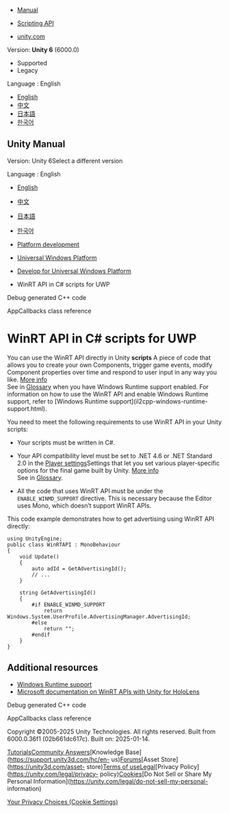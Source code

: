 [](https://docs.unity3d.com)

  * [Manual](../Manual/index.html)
  * [Scripting API](../ScriptReference/index.html)

  * [unity.com](https://unity.com/)

Version: **Unity 6** (6000.0)

  * Supported
  * Legacy

Language : English

  * [English](/Manual/windowsstore-scripts.html)
  * [中文](/cn/current/Manual/windowsstore-scripts.html)
  * [日本語](/ja/current/Manual/windowsstore-scripts.html)
  * [한국어](/kr/current/Manual/windowsstore-scripts.html)

[](https://docs.unity3d.com)

## Unity Manual

Version: Unity 6Select a different version

Language : English

  * [English](/Manual/windowsstore-scripts.html)
  * [中文](/cn/current/Manual/windowsstore-scripts.html)
  * [日本語](/ja/current/Manual/windowsstore-scripts.html)
  * [한국어](/kr/current/Manual/windowsstore-scripts.html)

  * [Platform development ](PlatformSpecific.html)
  * [Universal Windows Platform](WindowsStore.html)
  * [Develop for Universal Windows Platform](uwp-developing.html)
  * WinRT API in C# scripts for UWP

[](uwp-debug-generated-cpp.html)

Debug generated C++ code

[](windowsstore-appcallbacks.html)

AppCallbacks class reference

# WinRT API in C# scripts for UWP

You can use the WinRT API directly in Unity **scripts** A piece of code that
allows you to create your own Components, trigger game events, modify
Component properties over time and respond to user input in any way you like.
[More info](creating-scripts.html)  
See in [Glossary](Glossary.html#Scripts) when you have Windows Runtime support
enabled. For information on how to use the WinRT API and enable Windows
Runtime support, refer to [Windows Runtime support](il2cpp-windows-runtime-
support.html).

You need to meet the following requirements to use WinRT API in your Unity
scripts:

  * Your scripts must be written in C#.
  * Your API compatibility level must be set to .NET 4.6 or .NET Standard 2.0 in the [Player settings](class-PlayerSettings.html)Settings that let you set various player-specific options for the final game built by Unity. [More info](class-PlayerSettings.html)  
See in [Glossary](Glossary.html#PlayerSettings).

  * All the code that uses WinRT API must be under the `ENABLE_WINMD_SUPPORT` directive. This is necessary because the Editor uses Mono, which doesn’t support WinRT APIs.

This code example demonstrates how to get advertising using WinRT API
directly:

    
    
    using UnityEngine;
    public class WinRTAPI : MonoBehaviour
    {
        void Update()
        {
            auto adId = GetAdvertisingId();
            // ...
        }
    
        string GetAdvertisingId()
        {
            #if ENABLE_WINMD_SUPPORT
                return Windows.System.UserProfile.AdvertisingManager.AdvertisingId;
            #else
                return "";
            #endif
        }
    }
    

## Additional resources

  * [Windows Runtime support](il2cpp-windows-runtime-support.html)
  * [Microsoft documentation on WinRT APIs with Unity for HoloLens](https://learn.microsoft.com/en-us/windows/mixed-reality/develop/unity/using-the-windows-namespace-with-unity-apps-for-hololens)

[](uwp-debug-generated-cpp.html)

Debug generated C++ code

[](windowsstore-appcallbacks.html)

AppCallbacks class reference

Copyright ©2005-2025 Unity Technologies. All rights reserved. Built from
6000.0.36f1 (02b661dc617c). Built on: 2025-01-14.

[Tutorials](https://learn.unity.com/)[Community
Answers](https://answers.unity3d.com)[Knowledge
Base](https://support.unity3d.com/hc/en-
us)[Forums](https://forum.unity3d.com)[Asset Store](https://unity3d.com/asset-
store)[Terms of
use](https://docs.unity3d.com/Manual/TermsOfUse.html)[Legal](https://unity.com/legal)[Privacy
Policy](https://unity.com/legal/privacy-
policy)[Cookies](https://unity.com/legal/cookie-policy)[Do Not Sell or Share
My Personal Information](https://unity.com/legal/do-not-sell-my-personal-
information)

[Your Privacy Choices (Cookie Settings)](javascript:void\(0\);)

